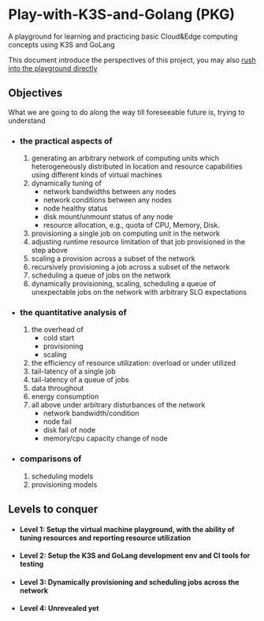 # Play-with-K3S-and-Golang (PKG)
A playground for learning and practicing basic Cloud&amp;Edge computing concepts using K3S and GoLang

This document introduce the perspectives of this project, you may also [rush into the playground directly](./docs/00.index.md)

## Objectives
What we are going to do along the way till foreseeable future is, trying to understand 

+ ### the practical aspects of 
   1. generating an arbitrary network of computing units which heterogeneously distributed in location and resource capabilities using different kinds of virtual machines
   1. dynamically tuning of
      - network bandwidths between any nodes
      - network conditions between any nodes
      - node healthy status
      - disk mount/unmount status of any node
      - resource allocation, e.g., quota of CPU, Memory, Disk.
   1. provisioning a single job on computing unit in the network
   1. adjusting runtime resource limitation of that job provisioned in the step above
   1. scaling a provision across a subset of the network
   1. recursively provisioning a job across a subset of the network
   1. scheduling a queue of jobs on the network
   1. dynamically provisioning, scaling, scheduling a queue of unexpectable jobs on the network with arbitrary SLO expectations

* ### the quantitative analysis of
   1. the overhead of 
       - cold start
       - provisioning
       - scaling
   1. the efficiency of resource utilization: overload or under utilized
   1. tail-latency of a single job
   1. tail-latency of a queue of jobs
   1. data throughout
   1. energy consumption
   1. all above under arbitrary disturbances of the network
      - network bandwidth/condition
      - node fail
      - disk fail of node
      - memory/cpu capacity change of node

+ ### comparisons of 
   1. scheduling models
   1. provisioning models

## Levels to conquer

* #### Level 1: Setup the virtual machine playground, with the ability of tuning resources and reporting resource utilization

* #### Level 2: Setup the  K3S and GoLang development env and CI tools for testing

* #### Level 3: Dynamically provisioning and scheduling jobs across the network

* #### Level 4: Unrevealed yet
